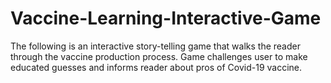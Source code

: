 # Vaccine-Learning-Interactive-Game
The following is an interactive story-telling game that walks the reader through the vaccine production process.
Game challenges user to make educated guesses and informs reader about pros of Covid-19 vaccine.
